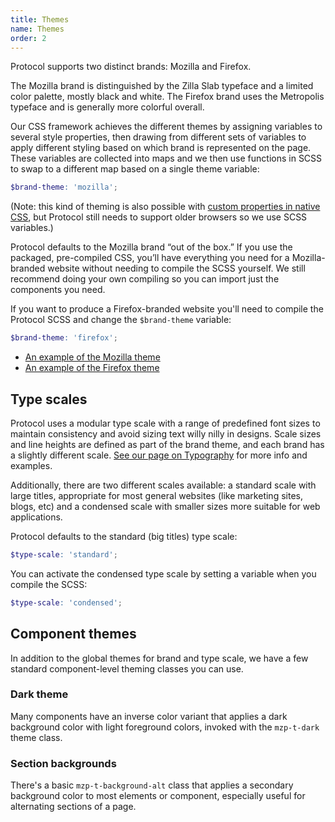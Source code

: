```yaml
---
title: Themes
name: Themes
order: 2
---
```


Protocol supports two distinct brands: Mozilla and Firefox.

The Mozilla brand is distinguished by the Zilla Slab typeface and a limited color palette, mostly black and white. The Firefox brand uses the Metropolis typeface and is generally more colorful overall.

Our CSS framework achieves the different themes by assigning variables to several style properties, then drawing from different sets of variables to apply different styling based on which brand is represented on the page. These variables are collected into maps and we then use functions in SCSS to swap to a different map based on a single theme variable:

```scss
$brand-theme: 'mozilla';
```
(Note: this kind of theming is also possible with [custom properties in native CSS](https://developer.mozilla.org/docs/Web/CSS/--*), but Protocol still needs to support older browsers so we use SCSS variables.)

Protocol defaults to the Mozilla brand “out of the box.” If you use the packaged, pre-compiled CSS, you’ll have everything you need for a Mozilla-branded website without needing to compile the SCSS yourself. We still recommend doing your own compiling so you can import just the components you need.

If you want to produce a Firefox-branded website you'll need to compile the Protocol SCSS and change the `$brand-theme` variable:

```scss
$brand-theme: 'firefox';
```

- [An example of the Mozilla theme](/demos/theme-mozilla.html)
- [An example of the Firefox theme](/demos/theme-firefox.html)

## Type scales

Protocol uses a modular type scale with a range of predefined font sizes to maintain consistency and avoid sizing text willy nilly in designs. Scale sizes and line heights are defined as part of the brand theme, and each brand has a slightly different scale. [See our page on Typography](/fundamentals/typography.html#type-scale) for more info and examples.

Additionally, there are two different scales available: a standard scale with large titles, appropriate for most general websites (like marketing sites, blogs, etc) and a condensed scale with smaller sizes more suitable for web applications.

Protocol defaults to the standard (big titles) type scale:

```scss
$type-scale: 'standard';
```

You can activate the condensed type scale by setting a variable when you compile the SCSS:

```scss
$type-scale: 'condensed';
```

## Component themes

In addition to the global themes for brand and type scale, we have a few standard component-level theming classes you can use.

### Dark theme

Many components have an inverse color variant that applies a dark background color with light foreground colors, invoked with the `mzp-t-dark` theme class.

### Section backgrounds

There's a basic `mzp-t-background-alt` class that applies a secondary background color to most elements or component, especially useful for alternating sections of a page.

